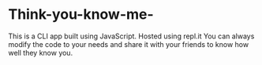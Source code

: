 # Think-you-know-me-
This is a CLI app built using JavaScript.
Hosted using repl.it
You can always modify the code to your needs and share it with your friends to know how well they know you.
